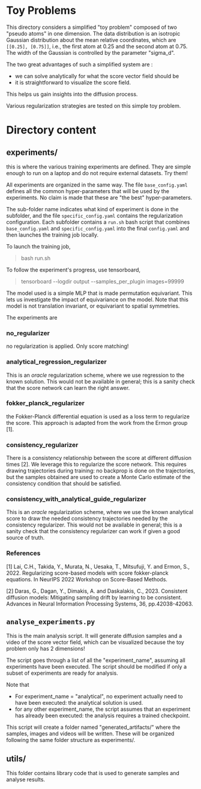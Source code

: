 # Toy Problems

This directory considers a simplified "toy problem" composed of two "pseudo atoms" in one dimension. 
The data distribution is an isotropic Gaussian distribution about the mean relative coordinates, 
which are `[[0.25], [0.75]]`, i.e., the first atom at 0.25 and the second atom  at 0.75. The width of the 
Gaussian is controlled by the parameter "sigma_d".

The two great advantages of such a simplified system are :
 * we can solve analytically for what the score vector field should be
 * it is straightforward to visualize the score field.

This helps us gain insights into the diffusion process.

Various regularization strategies are tested on this simple toy problem.

# Directory content

## experiments/
this is where the various training experiments are defined. They are simple enough to run 
on a laptop and do not require external datasets. Try them!

All experiments are organized in the same way. The file `base_config.yaml` defines all the common 
hyper-parameters that will be used by the experiments. No claim is made that these are "the best" 
hyper-parameters. 

The sub-folder name indicates what kind of experiment is done in the subfolder, and the 
file `specific_config.yaml` contains the regularization configuration. Each subfolder contains a 
`run.sh` bash script that combines `base_config.yaml` and `specific_config.yaml` into  the final 
`config.yaml` and then  launches the training job locally.

To launch the training job,

> bash run.sh

To follow the experiment's progress, use tensorboard,

> tensorboard --logdir output --samples_per_plugin images=99999

The model used is a simple MLP that is made permutation equivariant. This lets us investigate the impact of 
equivariance on the model. Note that this model is not translation invariant, or equivariant to spatial symmetries.

The experiments are 

### **no_regularizer** 
no regularization is applied. Only score matching!

### **analytical_regression_regularizer**
This is an *oracle* regularization scheme, where we use regression to the known 
solution. This would not be available in general; this is a sanity check that the score network can learn the right answer.

### **fokker_planck_regularizer**
the Fokker-Planck differential equation is used as a loss term to regularize the score. 
This approach is adapted from the work from the Ermon group [1].


### **consistency_regularizer** 
There is a consistency relationship between the score at different diffusion times [2]. 
We leverage this to regularize the score network. This requires drawing trajectories 
during training: no backprop is done on the trajectories, but the samples obtained
are used to create a Monte Carlo estimate of the consistency condition that should be satisfied.

### **consistency_with_analytical_guide_regularizer** 
This is an *oracle* regularization scheme, where we use the known analytical score to draw the 
needed consistency trajectories needed by the consistency regularizer. This would not be available in general; 
this is a sanity check that the consistency regularizer can work if given a good source of truth.

### References 
[1] Lai, C.H., Takida, Y., Murata, N., Uesaka, T., Mitsufuji, Y. and Ermon, S., 2022. Regularizing score-based models 
with score fokker-planck equations. In NeurIPS 2022 Workshop on Score-Based Methods.

[2] Daras, G., Dagan, Y., Dimakis, A. and Daskalakis, C., 2023. Consistent diffusion models: Mitigating sampling drift 
by learning to be consistent. Advances in Neural Information Processing Systems, 36, pp.42038-42063.


## `analyse_experiments.py`
This is the main analysis script. It will generate diffusion samples and
a video of the score vector field, which can be visualized because the toy problem only has 2 dimensions!

The script goes through a list of all the "experiment_name", assuming all experiments have been executed.
The script should be modified if only a subset of experiments are ready for analysis.

Note that
- For experiment_name = "analytical", no experiment actually need to have been executed: the analytical solution
  is used.
- for any other experiment_name, the script assumes that an experiment has already been executed: 
  the analysis requires a trained checkpoint.

This script will create a folder named "generated_artifacts/" where the
samples, images and videos will be written. These will be organized following the same
folder structure as experiments/.

## utils/
This folder contains library code that is used to generate samples and analyse results.